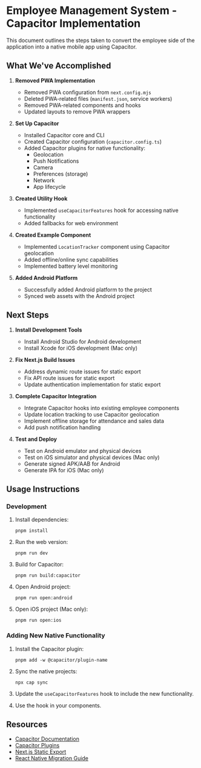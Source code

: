 # Employee Management System - Capacitor Implementation

This document outlines the steps taken to convert the employee side of the application into a native mobile app using Capacitor.

## What We've Accomplished

1. **Removed PWA Implementation**
   - Removed PWA configuration from `next.config.mjs`
   - Deleted PWA-related files (`manifest.json`, service workers)
   - Removed PWA-related components and hooks
   - Updated layouts to remove PWA wrappers

2. **Set Up Capacitor**
   - Installed Capacitor core and CLI
   - Created Capacitor configuration (`capacitor.config.ts`)
   - Added Capacitor plugins for native functionality:
     - Geolocation
     - Push Notifications
     - Camera
     - Preferences (storage)
     - Network
     - App lifecycle

3. **Created Utility Hook**
   - Implemented `useCapacitorFeatures` hook for accessing native functionality
   - Added fallbacks for web environment

4. **Created Example Component**
   - Implemented `LocationTracker` component using Capacitor geolocation
   - Added offline/online sync capabilities
   - Implemented battery level monitoring

5. **Added Android Platform**
   - Successfully added Android platform to the project
   - Synced web assets with the Android project

## Next Steps

1. **Install Development Tools**
   - Install Android Studio for Android development
   - Install Xcode for iOS development (Mac only)

2. **Fix Next.js Build Issues**
   - Address dynamic route issues for static export
   - Fix API route issues for static export
   - Update authentication implementation for static export

3. **Complete Capacitor Integration**
   - Integrate Capacitor hooks into existing employee components
   - Update location tracking to use Capacitor geolocation
   - Implement offline storage for attendance and sales data
   - Add push notification handling

4. **Test and Deploy**
   - Test on Android emulator and physical devices
   - Test on iOS simulator and physical devices (Mac only)
   - Generate signed APK/AAB for Android
   - Generate IPA for iOS (Mac only)

## Usage Instructions

### Development

1. Install dependencies:
   ```
   pnpm install
   ```

2. Run the web version:
   ```
   pnpm run dev
   ```

3. Build for Capacitor:
   ```
   pnpm run build:capacitor
   ```

4. Open Android project:
   ```
   pnpm run open:android
   ```

5. Open iOS project (Mac only):
   ```
   pnpm run open:ios
   ```

### Adding New Native Functionality

1. Install the Capacitor plugin:
   ```
   pnpm add -w @capacitor/plugin-name
   ```

2. Sync the native projects:
   ```
   npx cap sync
   ```

3. Update the `useCapacitorFeatures` hook to include the new functionality.

4. Use the hook in your components.

## Resources

- [Capacitor Documentation](https://capacitorjs.com/docs)
- [Capacitor Plugins](https://capacitorjs.com/docs/plugins)
- [Next.js Static Export](https://nextjs.org/docs/pages/building-your-application/deploying/static-exports)
- [React Native Migration Guide](https://reactnative.dev/docs/migration-from-react) 